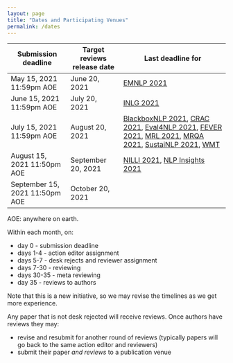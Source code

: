 ```yaml
---
layout: page
title: "Dates and Participating Venues"
permalink: /dates
---
```


| Submission deadline | Target reviews release date | Last deadline for |
|---------------------|------------|-------------------|
| May 15, 2021 11:59pm AOE |  June 20, 2021 | [EMNLP 2021](https://2021.emnlp.org/) |
| June 15, 2021 11:59pm AOE |  July 20, 2021 | [INLG 2021](https://inlg2021.github.io/pages/calls.html) |
| July 15, 2021 11:59pm AOE | August 20, 2021 | [BlackboxNLP 2021](https://blackboxnlp.github.io/), [CRAC 2021](https://sites.google.com/view/crac2021/), [Eval4NLP 2021](https://eval4nlp.github.io/), [FEVER 2021](https://fever.ai/workshop.html), [MRL 2021](https://sites.google.com/view/mrl-2021/home?authuser=0), [MRQA 2021](https://mrqa.github.io/), [SustaiNLP 2021](https://sites.google.com/view/sustainlp2021), [WMT](http://statmt.org/wmt21/) |
| August 15, 2021 11:50pm AOE | September 20, 2021 | [NILLI 2021](https://www.cs.mcgill.ca/~pparth2/nilli_workshop/), [NLP Insights 2021](https://insights-workshop.github.io/) |
| September 15, 2021 11:50pm AOE | October 20, 2021 | |

AOE: anywhere on earth.

Within each month, on:
- day 0 - submission deadline
- days 1-4 - action editor assignment
- days 5-7 - desk rejects and reviewer assignment
- days 7-30 - reviewing
- days 30-35 - meta reviewing
- day 35 - reviews to authors

Note that this is a new initiative, so we may revise the timelines as we get more experience.

Any paper that is not desk rejected will receive reviews. Once authors have reviews they may:
- revise and resubmit for another round of reviews (typically papers will go back to the same action editor and reviewers)
- submit their paper *and reviews* to a publication venue
